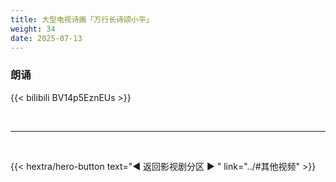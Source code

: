 ```yaml
---
title: 大型电视诗画「万行长诗颂小平」
weight: 34
date: 2025-07-13
---
```


### 朗诵

{{< bilibili BV14p5EznEUs >}}


<br>
<hr>
<br>

{{< hextra/hero-button text="◀ 返回影视剧分区 ▶ " link="../#其他视频" >}}